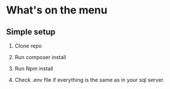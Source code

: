# What's on the menu

## Simple setup

1. Clone repo

2. Run composer install

3. Run Npm install

4. Check .env file if everything is the same as in your sql server.

